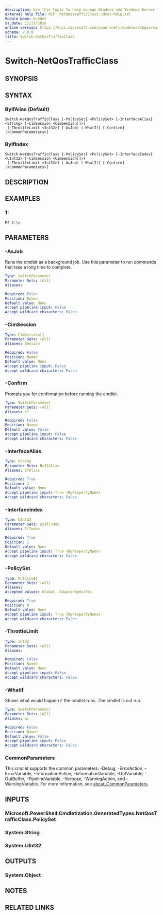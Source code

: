 ```yaml
---
description: Use this topic to help manage Windows and Windows Server technologies with Windows PowerShell.
external help file: MSFT_NetQosTrafficClass.cdxml-help.xml
Module Name: DcbQoS
ms.date: 12/27/2016
online version: https://docs.microsoft.com/powershell/module/dcbqos/switch-netqostrafficclass?view=windowsserver2022-ps&wt.mc_id=ps-gethelp
schema: 2.0.0
title: Switch-NetQosTrafficClass
---
```


# Switch-NetQosTrafficClass

## SYNOPSIS

## SYNTAX

### ByIfAlias (Default)
```
Switch-NetQosTrafficClass [-PolicySet] <PolicySet> [-InterfaceAlias] <String> [-CimSession <CimSession[]>]
 [-ThrottleLimit <Int32>] [-AsJob] [-WhatIf] [-Confirm] [<CommonParameters>]
```

### ByIfIndex
```
Switch-NetQosTrafficClass [-PolicySet] <PolicySet> [-InterfaceIndex] <UInt32> [-CimSession <CimSession[]>]
 [-ThrottleLimit <Int32>] [-AsJob] [-WhatIf] [-Confirm] [<CommonParameters>]
```

## DESCRIPTION

## EXAMPLES

### 1:
```
PS C:\>
```

## PARAMETERS

### -AsJob
Runs the cmdlet as a background job. Use this parameter to run commands that take a long time to complete.

```yaml
Type: SwitchParameter
Parameter Sets: (All)
Aliases: 

Required: False
Position: Named
Default value: None
Accept pipeline input: False
Accept wildcard characters: False
```

### -CimSession
```yaml
Type: CimSession[]
Parameter Sets: (All)
Aliases: Session

Required: False
Position: Named
Default value: None
Accept pipeline input: False
Accept wildcard characters: False
```

### -Confirm
Prompts you for confirmation before running the cmdlet.

```yaml
Type: SwitchParameter
Parameter Sets: (All)
Aliases: cf

Required: False
Position: Named
Default value: False
Accept pipeline input: False
Accept wildcard characters: False
```

### -InterfaceAlias
```yaml
Type: String
Parameter Sets: ByIfAlias
Aliases: IfAlias

Required: True
Position: 1
Default value: None
Accept pipeline input: True (ByPropertyName)
Accept wildcard characters: False
```

### -InterfaceIndex
```yaml
Type: UInt32
Parameter Sets: ByIfIndex
Aliases: IfIndex

Required: True
Position: 1
Default value: None
Accept pipeline input: True (ByPropertyName)
Accept wildcard characters: False
```

### -PolicySet
```yaml
Type: PolicySet
Parameter Sets: (All)
Aliases: 
Accepted values: Global, AdapterSpecific

Required: True
Position: 0
Default value: None
Accept pipeline input: True (ByPropertyName)
Accept wildcard characters: False
```

### -ThrottleLimit
```yaml
Type: Int32
Parameter Sets: (All)
Aliases: 

Required: False
Position: Named
Default value: None
Accept pipeline input: False
Accept wildcard characters: False
```

### -WhatIf
Shows what would happen if the cmdlet runs.
The cmdlet is not run.

```yaml
Type: SwitchParameter
Parameter Sets: (All)
Aliases: wi

Required: False
Position: Named
Default value: False
Accept pipeline input: False
Accept wildcard characters: False
```

### CommonParameters
This cmdlet supports the common parameters: -Debug, -ErrorAction, -ErrorVariable, -InformationAction, -InformationVariable, -OutVariable, -OutBuffer, -PipelineVariable, -Verbose, -WarningAction, and -WarningVariable. For more information, see [about_CommonParameters](https://go.microsoft.com/fwlink/?LinkID=113216).

## INPUTS

### Microsoft.PowerShell.Cmdletization.GeneratedTypes.NetQosTrafficClass.PolicySet

### System.String

### System.UInt32

## OUTPUTS

### System.Object

## NOTES

## RELATED LINKS

